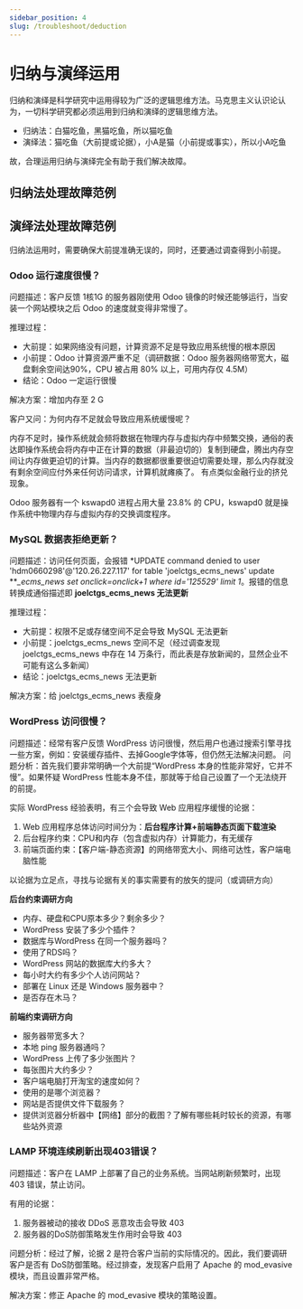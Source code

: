 ```yaml
---
sidebar_position: 4
slug: /troubleshoot/deduction
---
```


# 归纳与演绎运用

归纳和演绎是科学研究中运用得较为广泛的逻辑思维方法。马克思主义认识论认为，一切科学研究都必须运用到归纳和演绎的逻辑思维方法。  

- 归纳法：白猫吃鱼，黑猫吃鱼，所以猫吃鱼
- 演绎法：猫吃鱼（大前提或论据），小A是猫（小前提或事实），所以小A吃鱼

故，合理运用归纳与演绎完全有助于我们解决故障。  

## 归纳法处理故障范例



## 演绎法处理故障范例

归纳法运用时，需要确保大前提准确无误的，同时，还要通过调查得到小前提。   

### Odoo 运行速度很慢？

问题描述：客户反馈 1核1G 的服务器刚使用 Odoo 镜像的时候还能够运行，当安装一个网站模块之后 Odoo 的速度就变得非常慢了。   

推理过程：  

* 大前提：如果网络没有问题，计算资源不足是导致应用系统慢的根本原因
* 小前提：Odoo 计算资源严重不足（调研数据：Odoo 服务器网络带宽大，磁盘剩余空间达90%，CPU 被占用 80% 以上，可用内存仅 4.5M）
* 结论：Odoo 一定运行很慢

解决方案：增加内存至 2 G

客户又问：为何内存不足就会导致应用系统缓慢呢？  

内存不足时，操作系统就会频将数据在物理内存与虚拟内存中频繁交换，通俗的表达即操作系统会将内存中正在计算的数据（非最迫切的）复制到硬盘，腾出内存空间让内存做更迫切的计算。当内存的数据都很重要很迫切需要处理，那么内存就没有剩余空间应付外来任何访问请求，计算机就瘫痪了。 有点类似金融行业的挤兑现象。 

Odoo 服务器有一个 kswapd0 进程占用大量 23.8% 的 CPU，kswapd0 就是操作系统中物理内存与虚拟内存的交换调度程序。  

### MySQL 数据表拒绝更新？

问题描述：访问任何页面，会报错 *UPDATE command denied to user 'hdm0660298'@'120.26.227.117' for table 'joelctgs_ecms_news' update ***_ecms_news set onclick=onclick+1 where id='125529' limit 1*。报错的信息转换成通俗描述即 **joelctgs_ecms_news 无法更新**

推理过程：  

* 大前提：权限不足或存储空间不足会导致 MySQL 无法更新
* 小前提：joelctgs_ecms_news 空间不足（经过调查发现 joelctgs_ecms_news 中存在 14 万条行，而此表是存放新闻的，显然企业不可能有这么多新闻）
* 结论：joelctgs_ecms_news 无法更新

解决方案：给 joelctgs_ecms_news 表瘦身

### WordPress 访问很慢？

问题描述：经常有客户反馈 WordPress 访问很慢，然后用户也通过搜索引擎寻找一些方案，例如：安装缓存插件、去掉Google字体等，但仍然无法解决问题。
问题分析：首先我们要非常明确一个大前提“WordPress 本身的性能非常好，它并不慢”。如果怀疑 WordPress 性能本身不佳，那就等于给自己设置了一个无法绕开的前提。  

实际 WordPress 经验表明，有三个会导致 Web 应用程序缓慢的论据：  

1. Web 应用程序总体访问时间分为：**后台程序计算+前端静态页面下载渲染**
2. 后台程序约束：CPU和内存（包含虚拟内存）计算能力，有无缓存
3. 前端页面约束：【客户端-静态资源】的网络带宽大小、网络可达性，客户端电脑性能

以论据为立足点，寻找与论据有关的事实需要有的放矢的提问（或调研方向）

**后台约束调研方向**  

- 内存、硬盘和CPU原本多少？剩余多少？
- WordPress 安装了多少个插件？
- 数据库与WordPress 在同一个服务器吗？
- 使用了RDS吗？
- WordPress 网站的数据库大约多大？
- 每小时大约有多少个人访问网站？
- 部署在 Linux 还是 Windows 服务器中？
- 是否存在木马？

**前端约束调研方向**  

- 服务器带宽多大？
- 本地 ping 服务器通吗？
- WordPress 上传了多少张图片？
- 每张图片大约多少？
- 客户端电脑打开淘宝的速度如何？
- 使用的是哪个浏览器？
- 网站是否提供文件下载服务？
- 提供浏览器分析器中【网络】部分的截图？了解有哪些耗时较长的资源，有哪些站外资源

### LAMP 环境连续刷新出现403错误？

问题描述：客户在 LAMP 上部署了自己的业务系统。当网站刷新频繁时，出现 403 错误，禁止访问。  

有用的论据：  

1. 服务器被动的接收 DDoS 恶意攻击会导致 403
2. 服务器的DoS防御策略发生作用时会导致 403

问题分析：经过了解，论据 2 是符合客户当前的实际情况的。因此，我们要调研客户是否有 DoS防御策略。经过排查，发现客户启用了 Apache 的 mod_evasive 模块，而且设置非常严格。

解决方案：修正 Apache 的 mod_evasive 模块的策略设置。   









